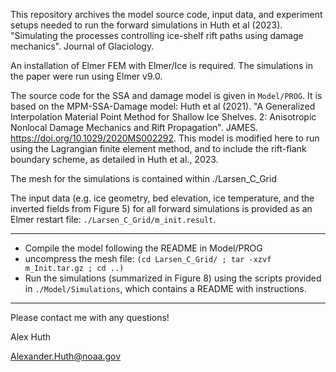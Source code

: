 This repository archives the model source code, input data, and experiment setups needed to run the forward simulations in Huth et al (2023). "Simulating the processes controlling ice-shelf rift paths using damage mechanics". Journal of Glaciology.

An installation of Elmer FEM with Elmer/Ice is required. The simulations in the paper were run using Elmer v9.0.

The source code for the SSA and damage model is given in `Model/PROG`. It is based on the MPM-SSA-Damage model: Huth et al (2021). "A Generalized Interpolation Material Point Method for Shallow Ice Shelves. 2: Anisotropic Nonlocal Damage Mechanics and Rift Propagation". JAMES. https://doi.org/10.1029/2020MS002292. This model is modified here to run using the Lagrangian finite element method, and to include the rift-flank boundary scheme, as detailed in Huth et al., 2023.

The mesh for the simulations is contained within ./Larsen_C_Grid

The input data (e.g. ice geometry, bed elevation, ice temperature, and the inverted fields from Figure 5) for all forward simulations is provided as an Elmer restart file: `./Larsen_C_Grid/m_init.result`.

***
* Compile the model following the README in Model/PROG
* uncompress the mesh file: `(cd Larsen_C_Grid/ ; tar -xzvf m_Init.tar.gz ; cd ..)`
* Run the simulations (summarized in Figure 8) using the scripts provided in `./Model/Simulations`, which contains a README with instructions.
***

Please contact me with any questions!

Alex Huth

Alexander.Huth@noaa.gov
